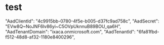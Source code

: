 # test
"AadClientId": "4c9915bb-0780-4f5e-b005-d37fc9ad758c",
  "AadSecret": "EVw8Q~NoJNF6lv86yi~C5OVpUknnuB89BOU_qa6H",
  "AadTenantDomain": "ixaca.onmicrosoft.com",
  "AadTenantId": "6fa81fbd-f512-48d8-af32-1180e8400296",
